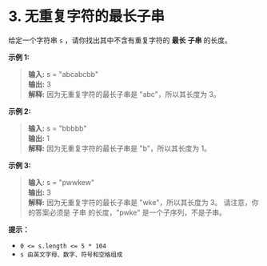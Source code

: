 # 3. 无重复字符的最长子串

给定一个字符串 `s` ，请你找出其中不含有重复字符的 **最长** **子串** 的长度。



**示例 1:**

>**输入:** s = "abcabcbb" <br>
>**输出:** 3 <br>
>**解释:** 因为无重复字符的最长子串是 "abc"，所以其长度为 3。

**示例 2:**

>**输入:** s = "bbbbb" <br>
>**输出:** 1 <br>
>**解释:** 因为无重复字符的最长子串是 "b"，所以其长度为 1。

**示例 3:**

>**输入:** s = "pwwkew" <br>
>**输出:** 3 <br>
>**解释:** 因为无重复字符的最长子串是 "wke"，所以其长度为 3。 
请注意，你的答案必须是 子串 的长度，"pwke" 是一个子序列，不是子串。


**提示：**

* `0 <= s.length <= 5 * 104`
* `s 由英文字母、数字、符号和空格组成`

